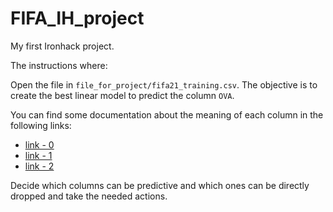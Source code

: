 # FIFA_IH_project
My first Ironhack project.

The instructions where:

Open the file in `file_for_project/fifa21_training.csv`. The objective is to create the best linear model to predict the column `OVA`.

You can find some documentation about the meaning of each column in the following links:

- [link - 0](https://sofifa.com/)
- [link - 1](https://gaming.stackexchange.com/questions/167318/what-do-fifa-14-position-acronyms-mean)
- [link - 2](https://www.fifauteam.com/fifa-ultimate-team-positions-and-tactics/)

Decide which columns can be predictive and which ones can be directly dropped and take the needed actions.



